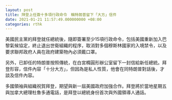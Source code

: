 ```yaml
---
layout: post
title: 拜登上任簽十多項行政命令　稱特朗普留下「大方」信件
date: 2021-01-21 11:57:49.000000000 +08:00
categories: rthk
---
```


美國民主黨的拜登就任總統後，隨即簽署至少15項行政命令，包括美國重新加入巴黎氣候協定，終止退出世衛組織的程序，取消對多個穆斯林國家的入境禁令，以及要求聯邦政府人員在政府建築物內必須戴口罩。

另外，已卸任的特朗普按照傳統，在白宮橢圓形辦公室留下一封信給新任總統。拜登形容，信件內容「十分大方」，但因為是私人性質，他會在同特朗普對話後，才談及信件內容。

多國領袖與組織祝賀拜登，期望與新一屆美國政府加強合作。拜登將於當地星期五與加拿大總理杜魯多通電話，是拜登以總統身份首次與外國領導人通話。
